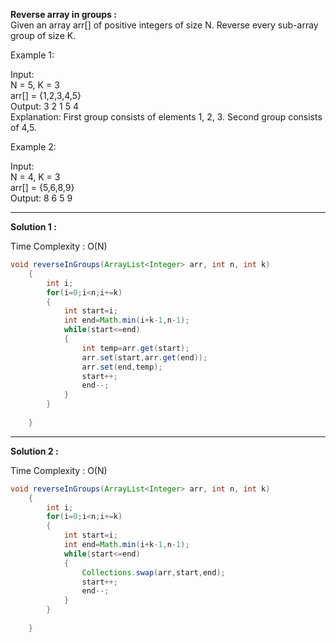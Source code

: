 **Reverse array in groups :** <br />
Given an array arr[] of positive integers of size N. Reverse every sub-array group of size K. 

Example 1:

Input: <br />
N = 5, K = 3 <br />
arr[] = {1,2,3,4,5} <br />
Output: 3 2 1 5 4 <br />
Explanation: First group consists of elements 1, 2, 3. Second group consists of 4,5.
 

Example 2:

Input: <br />
N = 4, K = 3 <br />
arr[] = {5,6,8,9} <br />
Output: 8 6 5 9

-------------------------------------------------------------------------------------------------------------------------------------------------
**Solution 1 :**

Time Complexity : O(N)

```java 
void reverseInGroups(ArrayList<Integer> arr, int n, int k) 
    {
        int i;
        for(i=0;i<n;i+=k)
        {
            int start=i;
            int end=Math.min(i+k-1,n-1);
            while(start<=end)
            {
                int temp=arr.get(start);
                arr.set(start,arr.get(end));
                arr.set(end,temp);
                start++;
                end--;
            }
        }
        
    }
```

-------------------------------------------------------------------------------------------------------------------------------------------------


**Solution 2 :**

Time Complexity : O(N)

```java 
void reverseInGroups(ArrayList<Integer> arr, int n, int k) 
    {
        int i;
        for(i=0;i<n;i+=k)
        {
            int start=i;
            int end=Math.min(i+k-1,n-1);
            while(start<=end)
            {
                Collections.swap(arr,start,end);
                start++;
                end--;
            }
        }
        
    }
```


